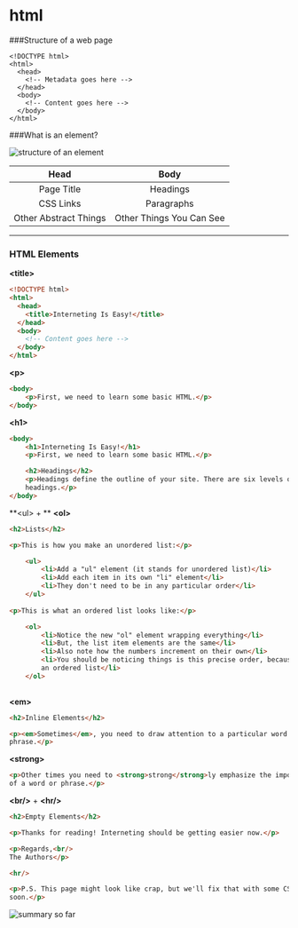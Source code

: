 # html

###Structure of a web page

```
<!DOCTYPE html>
<html>
  <head>
    <!-- Metadata goes here -->
  </head>
  <body>
    <!-- Content goes here -->
  </body>
</html>
```



###What is an element? 

![structure of an element](https://internetingishard.com/html-and-css/basic-web-pages/html-tags-elements-72813b.png)

|         Head          |           Body           |
| :-------------------: | :----------------------: |
|      Page Title       |         Headings         |
|       CSS Links       |        Paragraphs        |
| Other Abstract Things | Other Things You Can See |









***

### HTML Elements

**\<title>**

```html
<!DOCTYPE html>
<html>
  <head>
    <title>Interneting Is Easy!</title>
  </head>
  <body>
    <!-- Content goes here -->
  </body>
</html>
```



**\<p>**

```html
<body>
	<p>First, we need to learn some basic HTML.</p>
</body>
```



**\<h1>**

```html
<body>
	<h1>Interneting Is Easy!</h1>
    <p>First, we need to learn some basic HTML.</p>

    <h2>Headings</h2>
    <p>Headings define the outline of your site. There are six levels of
    headings.</p>
</body>
```



**\<ul>  + ** **\<ol>**

```html
<h2>Lists</h2>

<p>This is how you make an unordered list:</p>

	<ul>
  		<li>Add a "ul" element (it stands for unordered list)</li>
  		<li>Add each item in its own "li" element</li>
  		<li>They don't need to be in any particular order</li>
	</ul>
        
<p>This is what an ordered list looks like:</p>

	<ol>
  		<li>Notice the new "ol" element wrapping everything</li>
  		<li>But, the list item elements are the same</li>
 		<li>Also note how the numbers increment on their own</li>
  		<li>You should be noticing things is this precise order, because this is
      	an ordered list</li>
	</ol>
    
```



**\<em>**

```html
<h2>Inline Elements</h2>

<p><em>Sometimes</em>, you need to draw attention to a particular word or
phrase.</p>

```



**\<strong>**

```html
<p>Other times you need to <strong>strong</strong>ly emphasize the importance
of a word or phrase.</p>
```



**\<br/>**  +  **\<hr/>**

```html
<h2>Empty Elements</h2>

<p>Thanks for reading! Interneting should be getting easier now.</p>

<p>Regards,<br/>
The Authors</p>

<hr/>

<p>P.S. This page might look like crap, but we'll fix that with some CSS
soon.</p>

```

![summary so far](https://internetingishard.com/html-and-css/basic-web-pages/basic-web-pages-f786d5.png)









